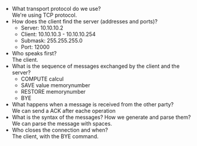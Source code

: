 + What transport protocol do we use?        
  We're using TCP protocol.
+ How does the client find the server (addresses and ports)?        
  + Server: 10.10.10.2        
  + Client: 10.10.10.3 - 10.10.10.254       
  + Submask: 255.255.255.0        
  + Port: 12000 
+ Who speaks first?     
  The client.
+ What is the sequence of messages exchanged by the client and the server?
  + COMPUTE calcul
  + SAVE value memorynumber
  + RESTORE memorynumber
  + BYE
+ What happens when a message is received from the other party?     
  We can send a ACK after eache operation
+ What is the syntax of the messages? How we generate and parse them?       
  We can parse the message with spaces.
+ Who closes the connection and when?       
  The client, with the BYE command.